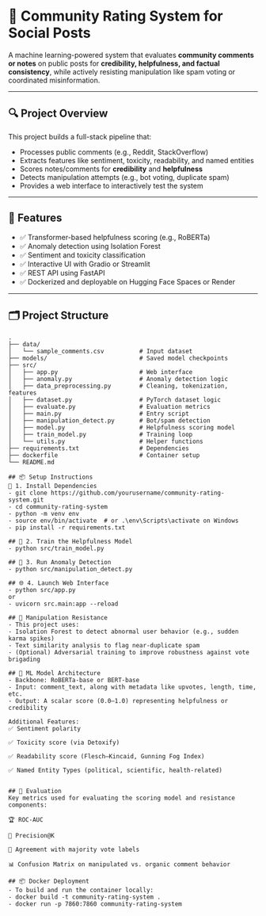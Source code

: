 # 🧠 Community Rating System for Social Posts

A machine learning-powered system that evaluates **community comments or notes** on public posts for **credibility, helpfulness, and factual consistency**, while actively resisting manipulation like spam voting or coordinated misinformation.

---

## 🔍 Project Overview

This project builds a full-stack pipeline that:

- Processes public comments (e.g., Reddit, StackOverflow)
- Extracts features like sentiment, toxicity, readability, and named entities
- Scores notes/comments for **credibility** and **helpfulness**
- Detects manipulation attempts (e.g., bot voting, duplicate spam)
- Provides a web interface to interactively test the system

---

## 🚀 Features

- ✅ Transformer-based helpfulness scoring (e.g., RoBERTa)
- ✅ Anomaly detection using Isolation Forest
- ✅ Sentiment and toxicity classification
- ✅ Interactive UI with Gradio or Streamlit
- ✅ REST API using FastAPI
- ✅ Dockerized and deployable on Hugging Face Spaces or Render

---

## 🗂️ Project Structure

```plaintext
.
├── data/
│   └── sample_comments.csv          # Input dataset
├── models/                          # Saved model checkpoints
├── src/
│   ├── app.py                       # Web interface
│   ├── anomaly.py                   # Anomaly detection logic
│   ├── data_preprocessing.py        # Cleaning, tokenization, features
│   ├── dataset.py                   # PyTorch dataset logic
│   ├── evaluate.py                  # Evaluation metrics
│   ├── main.py                      # Entry script
│   ├── manipulation_detect.py       # Bot/spam detection
│   ├── model.py                     # Helpfulness scoring model
│   ├── train_model.py               # Training loop
│   └── utils.py                     # Helper functions
├── requirements.txt                 # Dependencies
├── dockerfile                       # Container setup
└── README.md                        

## 📦 Setup Instructions
🔧 1. Install Dependencies
- git clone https://github.com/yourusername/community-rating-system.git
- cd community-rating-system
- python -m venv env
- source env/bin/activate  # or .\env\Scripts\activate on Windows
- pip install -r requirements.txt

## 🧪 2. Train the Helpfulness Model
- python src/train_model.py

## 🧬 3. Run Anomaly Detection
- python src/manipulation_detect.py

## 🌐 4. Launch Web Interface
- python src/app.py
or
- uvicorn src.main:app --reload

## 🔐 Manipulation Resistance
- This project uses:
- Isolation Forest to detect abnormal user behavior (e.g., sudden karma spikes)
- Text similarity analysis to flag near-duplicate spam
- (Optional) Adversarial training to improve robustness against vote brigading

## 🧠 ML Model Architecture
- Backbone: RoBERTa-base or BERT-base
- Input: comment_text, along with metadata like upvotes, length, time, etc.
- Output: A scalar score (0.0–1.0) representing helpfulness or credibility

Additional Features:
✅ Sentiment polarity

✅ Toxicity score (via Detoxify)

✅ Readability score (Flesch–Kincaid, Gunning Fog Index)

✅ Named Entity Types (political, scientific, health-related)


## 🧪 Evaluation
Key metrics used for evaluating the scoring model and resistance components:

🏆 ROC-AUC

🎯 Precision@K

🧩 Agreement with majority vote labels

📊 Confusion Matrix on manipulated vs. organic comment behavior

## 📦 Docker Deployment
- To build and run the container locally:
- docker build -t community-rating-system .
- docker run -p 7860:7860 community-rating-system


